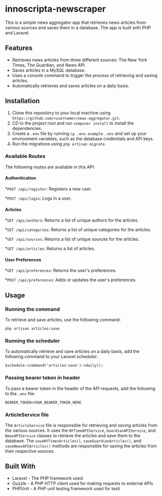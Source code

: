# innoscripta-newscraper

This is a simple news aggregator app that retrieves news articles from various sources and saves them in a database. The app is built with PHP and Laravel.

## Features

* Retrieves news articles from three different sources: The New York Times, The Guardian, and News API.
* Saves articles in a MySQL database.
* Uses a console command to trigger the process of retrieving and saving articles.
* Automatically retrieves and saves articles on a daily basis.

## Installation

1. Clone this repository to your local machine using `https://github.com/<username>/news-aggregator.git`.
2. CD to the project root and run `composer install` to install the dependencies.
3. Create a `.env` file by running `cp .env.example .env` and set up your environment variables, such as the database credentials and API keys.
4. Run the migrations using `php artisan migrate`.

### Available Routes

The following routes are available in this API:

#### Authentication

*`POST /api/register`: Registers a new user.

*`POST /api/login`: Logs in a user.

#### Articles

*`GET /api/authors`: Returns a list of unique authors for the articles.

*`GET /api/categories`: Returns a list of unique categories for the articles.

*`GET /api/sources`: Returns a list of unique sources for the articles.

*`GET /api/articles`: Returns a list of articles.

#### User Preferences

*`GET /api/preferences`: Returns the user's preferences.

*`POST /api/preferences`: Adds or updates the user's preferences.

## Usage

### Running the command

To retrieve and save articles, use the following command:

`php artisan articles:save`

### Running the scheduler

To automatically retrieve and save articles on a daily basis, add the following command to your Laravel scheduler:

`$schedule->command('articles:save')->daily();`

### Passing bearer token in header

To pass a bearer token in the header of the API requests, add the following to the `.env` file:

`BEARER_TOKEN=YOUR_BEARER_TOKEN_HERE`

### ArticleService file

The `ArticleService` file is responsible for retrieving and saving articles from the various sources. It uses the `NYTimeAPIService`, `GuardianAPIService`, and `NewsAPIService` classes to retrieve the articles and save them to the database. The `saveNYTimesArticles()`, `saveGuardianArticles()`, and `saveNewsAPIArticles()` methods are responsible for saving the articles from their respective sources.

## Built With

* Laravel - The PHP framework used
* Guzzle - A PHP HTTP client used for making requests to external APIs
* PHPUnit - A PHP unit testing framework used for testi
